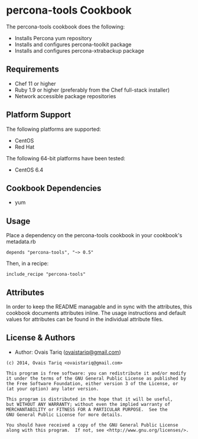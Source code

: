 percona-tools Cookbook
=====================
The percona-tools cookbook does the following:
- Installs Percona yum repository
- Installs and configures percona-toolkit package
- Installs and configures percona-xtrabackup package

Requirements
------------
- Chef 11 or higher
- Ruby 1.9 or higher (preferably from the Chef full-stack installer)
- Network accessible package repositories

Platform Support
----------------
The following platforms are supported:
* CentOS
* Red Hat

The following 64-bit platforms have been tested:
* CentOS 6.4

Cookbook Dependencies
---------------------
- yum

Usage
-----
Place a dependency on the percona-tools cookbook in your cookbook's  metadata.rb

```
depends "percona-tools", "~> 0.5"
```

Then, in a recipe:

```
include_recipe "percona-tools"
```

Attributes
----------
In order to keep the README managable and in sync with the attributes, this cookbook documents attributes inline. The usage instructions and default values for attributes can be found in the individual attribute files.

License & Authors
-----------------
- Author: Ovais Tariq (<ovaistariq@gmail.com>)

```text
(c) 2014, Ovais Tariq <ovaistariq@gmail.com>

This program is free software: you can redistribute it and/or modify
it under the terms of the GNU General Public License as published by
the Free Software Foundation, either version 3 of the License, or
(at your option) any later version.

This program is distributed in the hope that it will be useful,
but WITHOUT ANY WARRANTY; without even the implied warranty of
MERCHANTABILITY or FITNESS FOR A PARTICULAR PURPOSE.  See the
GNU General Public License for more details.

You should have received a copy of the GNU General Public License
along with this program.  If not, see <http://www.gnu.org/licenses/>.
```
